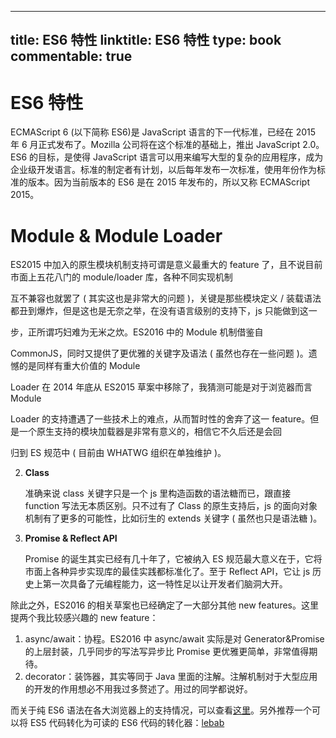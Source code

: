 
---
title: ES6 特性
linktitle: ES6 特性
type: book
commentable: true
---

# ES6 特性

ECMAScript 6 (以下简称 ES6)是 JavaScript 语言的下一代标准，已经在 2015 年 6 月正式发布了。Mozilla 公司将在这个标准的基础上，推出 JavaScript 2.0。ES6 的目标，是使得 JavaScript 语言可以用来编写大型的复杂的应用程序，成为企业级开发语言。标准的制定者有计划，以后每年发布一次标准，使用年份作为标准的版本。因为当前版本的 ES6 是在 2015 年发布的，所以又称 ECMAScript 2015。

# **Module & Module Loader**

ES2015 中加入的原生模块机制支持可谓是意义最重大的 feature 了，且不说目前市面上五花八门的 module/loader 库，各种不同实现机制

互不兼容也就罢了 ( 其实这也是非常大的问题 )，关键是那些模块定义 / 装载语法都丑到爆炸，但是这也是无奈之举，在没有语言级别的支持下，js 只能做到这一

步，正所谓巧妇难为无米之炊。ES2016 中的 Module 机制借鉴自

CommonJS，同时又提供了更优雅的关键字及语法 ( 虽然也存在一些问题 )。遗憾的是同样有重大价值的 Module

Loader 在 2014 年底从 ES2015 草案中移除了，我猜测可能是对于浏览器而言 Module

Loader 的支持遭遇了一些技术上的难点，从而暂时性的舍弃了这一 feature。但是一个原生支持的模块加载器是非常有意义的，相信它不久后还是会回

归到 ES 规范中 ( 目前由 WHATWG 组织在单独维护 )。

2.  **Class**

    准确来说 class 关键字只是一个 js 里构造函数的语法糖而已，跟直接 function 写法无本质区别。只不过有了 Class 的原生支持后，js 的面向对象机制有了更多的可能性，比如衍生的 extends 关键字 ( 虽然也只是语法糖 )。

3.  **Promise & Reflect API**

    Promise 的诞生其实已经有几十年了，它被纳入 ES 规范最大意义在于，它将市面上各种异步实现库的最佳实践都标准化了。至于 Reflect API，它让 js 历史上第一次具备了元编程能力，这一特性足以让开发者们脑洞大开。

除此之外，ES2016 的相关草案也已经确定了一大部分其他 new features。这里提两个我比较感兴趣的 new feature：

1.  async/await：协程。ES2016 中 async/await 实际是对 Generator&Promise 的上层封装，几乎同步的写法写异步比 Promise 更优雅更简单，非常值得期待。
2.  decorator：装饰器，其实等同于 Java 里面的注解。注解机制对于大型应用的开发的作用想必不用我过多赘述了。用过的同学都说好。

而关于纯 ES6 语法在各大浏览器上的支持情况，可以查看[这里](http://kangax.github.io/compat-table/es6/)。另外推荐一个可以将 ES5 代码转化为可读的 ES6 代码的转化器：[lebab](https://github.com/mohebifar/lebab)

    
